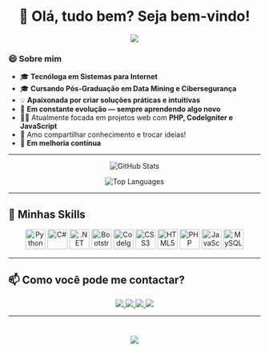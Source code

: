 <div align="center">
  <h1>👋 Olá, tudo bem? Seja bem-vindo!</h1>
  
  ![](https://komarev.com/ghpvc/?username=arligreicy)
  
</div>

### 😄 Sobre mim

- 🎓 **Tecnóloga em Sistemas para Internet**
- 🎓 **Cursando Pós-Graduação em Data Mining e Cibersegurança**
- 💡 **Apaixonada por criar soluções práticas e intuitivas**
- 🔄 **Em constante evolução — sempre aprendendo algo novo**
- 👩‍💻 Atualmente focada em projetos web com **PHP, CodeIgniter e JavaScript**
- 💬 Amo compartilhar conhecimento e trocar ideias!
- 🌱 **Em melhoria contínua**

---

<div align="center">
  
  ![GitHub Stats](https://github-readme-stats.vercel.app/api?username=arligreicy&show_icons=true&theme=tokyonight&count_private=true&hide_title=true&rank_icon=github)
  
  ![Top Languages](https://github-readme-stats.vercel.app/api/top-langs/?username=arligreicy&theme=tokyonight&layout=compact&hide_title=true)
  
</div>

---

## 🚀 Minhas Skills

<div align="center">
  <img height="40" width="40" src="https://cdn.jsdelivr.net/gh/devicons/devicon@latest/icons/python/python-original.svg" title="Python"/>
  <img height="40" width="40" src="https://cdn.jsdelivr.net/gh/devicons/devicon@latest/icons/csharp/csharp-original.svg" title="C#"/>
  <img height="40" width="40" src="https://cdn.jsdelivr.net/gh/devicons/devicon@latest/icons/dot-net/dot-net-original.svg" title=".NET"/>
  <img height="40" width="40" src="https://cdn.jsdelivr.net/gh/devicons/devicon@latest/icons/bootstrap/bootstrap-original.svg" title="Bootstrap"/>
  <img height="40" width="40" src="https://cdn.jsdelivr.net/gh/devicons/devicon@latest/icons/codeigniter/codeigniter-plain.svg" title="CodeIgniter"/>
  <img height="40" width="40" src="https://cdn.jsdelivr.net/gh/devicons/devicon@latest/icons/css3/css3-original-wordmark.svg" title="CSS3"/>
  <img height="40" width="40" src="https://cdn.jsdelivr.net/gh/devicons/devicon@latest/icons/html5/html5-original.svg" title="HTML5"/>
  <img height="40" width="40" src="https://cdn.jsdelivr.net/gh/devicons/devicon@latest/icons/php/php-original.svg" title="PHP"/>
  <img height="40" width="40" src="https://cdn.jsdelivr.net/gh/devicons/devicon@latest/icons/javascript/javascript-original.svg" title="JavaScript"/>
  <img height="40" width="40" src="https://cdn.jsdelivr.net/gh/devicons/devicon@latest/icons/mysql/mysql-original.svg" title="MySQL"/>
</div>

---

## 📫 Como você pode me contactar?

<div align="center">
  <a href="https://www.youtube.com/channel/UCECb6LNgChiKq5R9Z-od1Fg" target="_blank"> 
    <img src="https://img.shields.io/badge/Youtube-FF0000?style=for-the-badge&logo=youtube&logoColor=white" target="_blank">
  </a>
  <a href="https://www.instagram.com/arligreicy" target="_blank"> 
    <img src="https://img.shields.io/badge/Instagram-E4405F?style=for-the-badge&logo=instagram&logoColor=white" target="_blank">
  </a>
  <a href="https://www.linkedin.com/in/arligreicy-castro-543a411bb" target="_blank"> 
    <img src="https://img.shields.io/badge/LinkedIn-0077B5?style=for-the-badge&logo=linkedin&logoColor=white" target="_blank">
  </a>
  <a href="https://wa.me/5514998870808" target="_blank"> 
    <img src="https://img.shields.io/badge/WhatsApp-25D366?style=for-the-badge&logo=whatsapp&logoColor=white" target="_blank">
  </a>
</div>

---

<h1 align="center">
  <img src="https://readme-typing-svg.herokuapp.com/?font=Righteous&size=35&center=true&vCenter=true&width=500&height=70&duration=4000&lines=Viva+e+Prospere!;" />
</h1>
